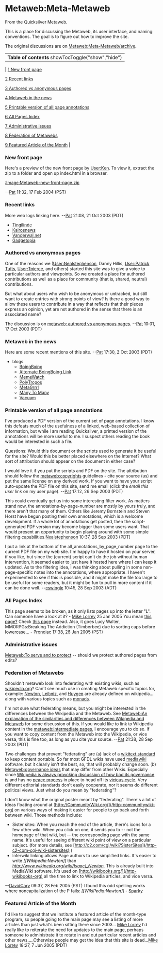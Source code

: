
# Metaweb:Meta-Metaweb

From the Quicksilver Metaweb.

This is a place for discussing the Metaweb, its user interface, and naming conventions. The goal is to figure out how to improve the site.

The original discussions are on [Metaweb:Meta-Metaweb/archive](/metaweb-meta-metaweb-archive).



|  |
| --- |
| **Table of contents** showTocToggle("show","hide") |
| 
[1 New front page](/) 


[2 Recent links](/) 


[3 Authored vs anonymous pages](/) 


[4 Metaweb in the news](/) 


[5 Printable version of all page annotations](/) 


[6 All Pages Index](/)


[7 Administrative issues](/)


[8 Federation of Metawebs](/)


[9 Featured Article of the Month](/)
 |


### New front page



Here's a preview of the new front page by [User:Ken](/user-ken). To view it, extract the zip to a folder and open up index.html in a browser.

[:Image:Metaweb-new-front-page.zip](/image-metaweb-new-front-page-zip)

--[Pat](/user-patrick-tufts) 11:32, 17 Feb 2004 (PST)

### Recent links



More web logs linking here. --[Pat](/user-patrick-tufts) 21:08, 21 Oct 2003 (PDT)

* [Tingilinde](/http-tingilinde-typepad-com-starstuff-2003-09-quicksilver-wik-html)
* [Kairosnews](/http-kairosnews-org-node-view-3369)
* [Vanderwal.net](/http-www-vanderwal-net-random-entrysel-php-blog-1335)
* [Gadgetopia](/http-www-gadgetopia-com-2003-09-26-quicksilverwiki-html)


### Authored vs anonymous pages



One of the reasons we ([User:Nealstephenson](/user-nealstephenson), Danny Hillis, [User:Patrick Tufts](/user-patrick-tufts), [User:Tpierce](/user-tpierce), and others) started this site was to give a voice to particular authors and viewpoints. So we created a place for authored contributions as well as a place for community (that is, shared, neutral) contributions.

But what about users who wish to be anonymous or untracked, but still want to create entries with strong points of view? Is there a good way to allow these users to contribute in a way that reflects that their pieces express an opinion, yet are not authored in the sense that there is an associated name?

The discussion is on [metaweb: authored vs anonymous pages](/metaweb-authored-vs-anonymous-pages). --[Pat](/user-patrick-tufts) 10:01, 17 Oct 2003 (PDT)

### Metaweb in the news



Here are some recent mentions of this site. --[Pat](/user-patrick-tufts) 17:30, 2 Oct 2003 (PDT)

* blogs
	+ [BoingBoing](/http-boingboing-net-2003-09-01-archive-html-106438136711313636)
	+ [Alternate BoingBoing Link](/http-www-boingboing-net-2003-09-23-neal-stephenson-laun-html)
	+ [MemeWatch](/http-memewatch-com-thelist-archives-2003-09-25-quicksilver-wiki-metaweb-html-003291)
	+ [PolyTropos](/http-www-polytropos-org-archives-000100-html)
	+ [MetaGrrrl](/http-www-metagrrrl-com-metagrrrl-2003-09-blurring-lines-html)
	+ [Many To Many](/http-www-corante-com-many-archives-2003-09-24-neal-stephenson-wiki-php)
	+ [Vacuum](/http-vielmetti-typepad-com-vacuum-2003-10-neal-stephenson-html)


### Printable version of all page annotations


I've produced a PDF version of the current set of page annotations. I know this defeats much of the usefulness of a linked, web-based collection of information, but while I am reading Quicksilver, a printed version of the annotations will be more useful to me. I suspect others reading the book would be interested in such a file.

Questions: Would this document or the scripts used to generate it be useful for the site? Would this be better placed elsewhere on the Internet? What sort of attribution should appear on the document in either case?

 I would love it if you put the scripts and PDF on the site. The attribution should follow the [metaweb:copyrights](/metaweb-copyrights) guidelines - cite your source (us) and put the same license on any derived work. If you want to have your script auto-update the PDF file on this site, send me email (click the *email this user* link on my user page). --[Pat](/user-patrick-tufts) 17:12, 26 Sep 2003 (PDT)

This could eventually get us into some interesting filter work. As matters stand now, the annotations-by-page-number are mostly by yours truly, and there aren't that many of them. Others like Jeremy Bornstein and Steven Horst have begun posting their own annotations, which is a welcome development. If a whole lot of annotations get posted, then the script-generated PDF version may become bigger than some users want. That would present an opportunity to begin playing around with some simple filtering capabilities.[Nealstephenson](/user-nealstephenson) 10:37, 28 Sep 2003 (PDT)

I put a link at the bottom of the all\_annotations\_by\_page\_number page to the current PDF file on my web site. I'm happy to have it hosted on your server, if you like, but since the (current) script can't do the job without human intervention, it seemed easier to just have it hosted here where I can keep it updated. As to the filtering idea, I was thinking about pulling in some non-page-specific notes into the annotations, where appropriate. I haven't experimented to see if this is possible, and it might make the file too large to be useful for some readers, but it might be fun to pull in more content if it can be done well. --[cswingle](/user-cswingle) 10:45, 28 Sep 2003 (ADT)

### All Pages Index



This page seems to be broken, as it only lists pages up into the letter "L". Can someone have a look at it? - [Mike Lorrey](/user-mlorrey) 25 Jan 2005
 You mean [this page?](/http-www-metaweb-com-wiki-wiki-phtml-title-special-allpages-from-1656) Check [this page](/http-www-metaweb-com-wiki-wiki-phtml-title-special-allpages) instead. Also, it goes Lucy Walter, MMORPGs:Breaking The Addiction (Timberbee) due to sorting caps before lowercase... - [Pronoiac](/user-pronoiac) 17:38, 26 Jan 2005 (PST)

### Administrative issues


[Metaweb:To serve and to protect](/metaweb-to-serve-and-to-protect) -- should we protect authored pages from edits?

### Federation of Metawebs



Shouldn't metaweb look into federating with existing wikis, such as [wikipedia.org](/http-wikipedia-org)? Can't see much use in creating Metaweb specific topics for, example: [Newton](/http-www-wikipedia-org-wiki-isaac-newton), [Leibniz](/http-www-wikipedia-org-wiki-gottfried-wilhelm-leibniz), and [Huygen](/http-www-metaweb-com-wiki-wiki-phtml) are already defined on wikipedia... along with various topics such as [monads](/http-www-wikipedia-org-wiki-monad).

 I'm not sure what federating means, but you might be interested in the differences between the Wikipedia and the Metaweb. See [Metaweb:An explanation of the similarities and differences between Wikipedia and Metaweb](/metaweb-an-explanation-of-the-similarities-and-differences-between-wikipedia-and-metaweb) for some discussion of this. If you would like to link to Wikipedia content in the [metaweb:intermediate pages](/metaweb-intermediate-page), I encourage you to do so. If you want to copy content from the Metaweb into the Wikipedia, or vice versa, this is fine too, as long as you cite your source. --[Pat](/user-patrick-tufts) 21:38, 28 Sep 2003 (PDT)

Two challenges that prevent "federating" are (a) lack of a [wikitext standard](/wikitext-standard) to keep content portable. So far most GFDL wikis have used [mediawiki](/mediawiki) software, but it clearly isn't the best, so, that will probably change soon. (b) [Metaweb:governance ideas](/metaweb-governance-ideas) that may differ from other Wikis. Especially since [Wikipedia is always provoking discussion of how bad its governance is](/http-meta-wikipedia-org-wiki-regime-change) and has no [peace process](/http-meta-wikipedia-org-wiki-wikipedia-peace-process) in place to head off its [vicious cycle](/http-meta-wikipedia-org-wiki-wikipedia-vicious-cycle). Very different editorial standards don't easily cooperate, nor it seems do different political views. Just what do you mean by "federating"?

I don't know what the original poster meant by "federating".
There's a lot of ideas floating around at [http://CommunityWiki.org/](/http-communitywiki-org) on various ways of making it easier for people to go back and forth between wiki.
Those methods include:
* Sister sites: When you reach the end of the article, there's icons for a few other wiki. When you click on one, it sends you to -- not the homepage of that wiki, but -- the corresponding page with the same name. It's useful for seeing different wiki point of view on a particular subject. (for more details, see [http://c2.com/cgi/wiki?SisterSites](/http-c2-com-cgi-wiki-sistersites) )
* Interwiki linking allows Page authors to use simplified links. It's easier to write *[[Wikipedia:Newton]]* than *http://www.wikipedia.org/wiki/Isaac\_Newton*. This is already built into MediaWiki software. It's used on [http://wikibooks.org/](/http-wikibooks-org) all the time to link to Wikipedia articles, and vice versa.

--[DavidCary](/user-davidcary) 09:37, 28 Feb 2005 (PST)
I found this odd spelling works where noncapitalization of the P fails: *[[WikiPedia:Newton]]* - [Sparky](/user-stsparky)

### Featured Article of the Month


I'd like to suggest that we institute a featured article of the month-type program, so people going to the main page may see a listing of more articles than just what's been sitting there since 2003... [Mike Lorrey](/user-mlorrey)
I'd really like to reiterate the need for updates to the main page, perhaps someone to administrate it to rotate in and out particular recent articles and other news.....Otherwise people may get the idea that this site is dead...[Mike Lorrey](/user-69-173-101-181) 18:27, 7 Jun 2005 (PDT)

